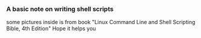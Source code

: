 ### A basic note on writing shell scripts
some pictures inside is from book "Linux Command Line and Shell Scripting Bible, 4th Edition"
Hope it helps you
